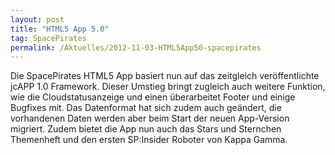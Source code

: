 ```yaml
---
layout: post
title: "HTML5 App 5.0"
tag: SpacePirates
permalink: /Aktuelles/2012-11-03-HTML5App50-spacepirates
---
```


Die SpacePirates HTML5 App basiert nun auf das zeitgleich veröffentlichte jcAPP 1.0 Framework. Dieser Umstieg bringt zugleich auch weitere Funktion, wie die Cloudstatusanzeige und einen überarbeitet Footer und einige Bugfixes mit. Das Datenformat hat sich zudem auch geändert, die vorhandenen Daten werden aber beim Start der neuen App-Version migriert. Zudem bietet die App nun auch das Stars und Sternchen Themenheft und den ersten SP:Insider Roboter von Kappa Gamma.
